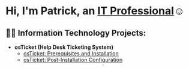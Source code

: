 <h1>Hi, I'm Patrick, an <a href="https://linkedin.com/in/Patrick Pittman-526896278/">IT Professional</a>☺</h1>

<h2>👨‍💻 Information Technology Projects:</h2>

- <b>osTicket (Help Desk Ticketing System)</b>
  - [osTicket: Prerequisites and Installation](https://github.com/PatrickJrPittman/osticket-prereqs)
  - [osTicket: Post-Installation Configuration](https://github.com/PatrickJrPittman/post-install-config)
 
